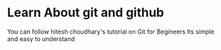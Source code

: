 # Learn About git and github

You can follow hitesh choudhary's tutorial on Git for Begineers
Its simple and easy to understand